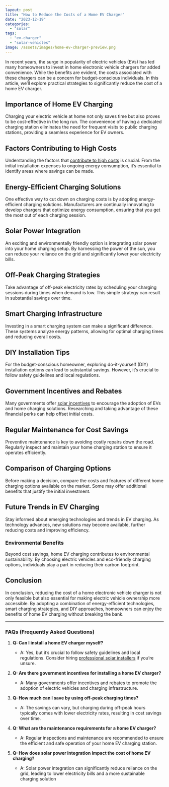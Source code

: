 ```yaml
---
layout: post
title: "How to Reduce the Costs of a Home EV Charger"
date: "2023-12-19"
categories: 
  - "solar"
tags: 
  - "ev-charger"
  - "solar-vehicles"
image: /assets/images/home-ev-charger-preview.png
---
```


In recent years, the surge in popularity of electric vehicles (EVs) has led many homeowners to invest in home electronic vehicle chargers for added convenience. While the benefits are evident, the costs associated with these chargers can be a concern for budget-conscious individuals. In this article, we’ll explore practical strategies to significantly reduce the cost of a home EV charger.

## **Importance of Home EV Charging**

Charging your electric vehicle at home not only saves time but also proves to be cost-effective in the long run. The convenience of having a dedicated charging station eliminates the need for frequent visits to public charging stations, providing a seamless experience for EV owners.

## **Factors Contributing to High Costs**

Understanding the factors that [contribute to high costs](/solar-panel-pricing-guide-understanding-the-costs-of-going-solar/) is crucial. From the initial installation expenses to ongoing energy consumption, it’s essential to identify areas where savings can be made.

## **Energy-Efficient Charging Solutions**

One effective way to cut down on charging costs is by adopting energy-efficient charging solutions. Manufacturers are continually innovating to develop chargers that optimize energy consumption, ensuring that you get the most out of each charging session.

## **Solar Power Integration**

An exciting and environmentally friendly option is integrating solar power into your home charging setup. By harnessing the power of the sun, you can reduce your reliance on the grid and significantly lower your electricity bills.

## **Off-Peak Charging Strategies**

Take advantage of off-peak electricity rates by scheduling your charging sessions during times when demand is low. This simple strategy can result in substantial savings over time.

## **Smart Charging Infrastructure**

Investing in a smart charging system can make a significant difference. These systems analyze energy patterns, allowing for optimal charging times and reducing overall costs.

## **DIY Installation Tips**

For the budget-conscious homeowner, exploring do-it-yourself (DIY) installation options can lead to substantial savings. However, it’s crucial to follow safety guidelines and local regulations.

## **Government Incentives and Rebates**

Many governments offer [solar incentives](/solar-panel-incentives/) to encourage the adoption of EVs and home charging solutions. Researching and taking advantage of these financial perks can help offset initial costs.

## **Regular Maintenance for Cost Savings**

Preventive maintenance is key to avoiding costly repairs down the road. Regularly inspect and maintain your home charging station to ensure it operates efficiently.

## **Comparison of Charging Options**

Before making a decision, compare the costs and features of different home charging options available on the market. Some may offer additional benefits that justify the initial investment.

## **Future Trends in EV Charging**

Stay informed about emerging technologies and trends in EV charging. As technology advances, new solutions may become available, further reducing costs and improving efficiency.

### **Environmental Benefits**

Beyond cost savings, home EV charging contributes to environmental sustainability. By choosing electric vehicles and eco-friendly charging options, individuals play a part in reducing their carbon footprint.

## **Conclusion**

In conclusion, reducing the cost of a home electronic vehicle charger is not only feasible but also essential for making electric vehicle ownership more accessible. By adopting a combination of energy-efficient technologies, smart charging strategies, and DIY approaches, homeowners can enjoy the benefits of home EV charging without breaking the bank.

* * *

### **FAQs (Frequently Asked Questions)**

1. **Q: Can I install a home EV charger myself?**
    - A: Yes, but it’s crucial to follow safety guidelines and local regulations. Consider hiring [professional solar installers](/) if you’re unsure.

3. **Q: Are there government incentives for installing a home EV charger?**
    - A: Many governments offer incentives and rebates to promote the adoption of electric vehicles and charging infrastructure.

5. **Q: How much can I save by using off-peak charging times?**
    - A: The savings can vary, but charging during off-peak hours typically comes with lower electricity rates, resulting in cost savings over time.

7. **Q: What are the maintenance requirements for a home EV charger?**
    - A: Regular inspections and maintenance are recommended to ensure the efficient and safe operation of your home EV charging station.

9. **Q: How does solar power integration impact the cost of home EV charging?**
    - A: Solar power integration can significantly reduce reliance on the grid, leading to lower electricity bills and a more sustainable charging solution
